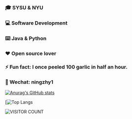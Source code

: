 ### 🎓 SYSU & NYU


### 💻 Software Development


### ⌨️ Java & Python


### ❤️ Open source lover


### ⚡ Fun fact: I once peeled 100 garlic in half an hour.


### 👬 Wechat: ningzhy1


[![Anurag's GitHub stats](https://github-readme-stats.vercel.app/api?username=ningzhy3)](https://github.com/anuraghazra/github-readme-stats)  

[![Top Langs](https://github-readme-stats.vercel.app/api/top-langs/?username=ningzhy3&layout=compact&langs_count=6)

![VISITOR COUNT](https://visitor-badge.glitch.me/badge?page_id=ningzhy3.ningzhy3)


<!--
**ningzhy3/ningzhy3** is a ✨ _special_ ✨ repository because its `README.md` (this file) appears on your GitHub profile.

Here are some ideas to get you started:

- 🔭 I’m currently working on ...
- 🌱 I’m currently learning ...
- 👯 I’m looking to collaborate on ...
- 🤔 I’m looking for help with ...
- 💬 Ask me about ...
- 📫 How to reach me: ...
- 😄 Pronouns: ...
- ⚡ Fun fact: ...
-->
